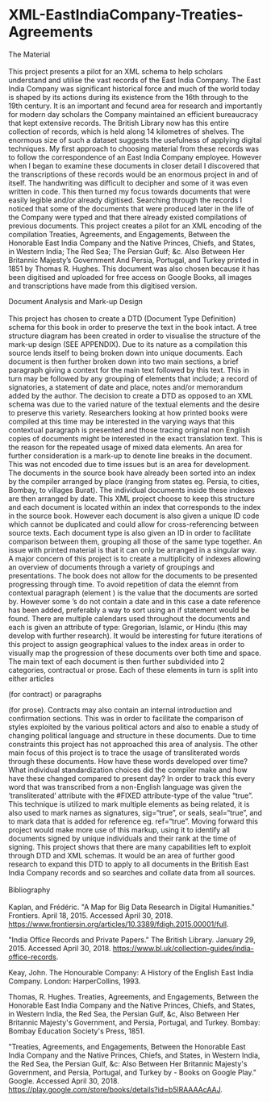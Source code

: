 # XML-EastIndiaCompany-Treaties-Agreements

The Material <br><br>
This project presents a pilot for an XML schema to help scholars understand and utilise the vast records of the East India Company. The East India Company was significant historical force and much of the world today is shaped by its actions during its existence from the 16th through to the 19th century. It is an important and fecund area for research and importantly for modern day scholars the Company maintained an efficient bureaucracy that kept extensive records. The British Library now has this entire collection of records, which is held along 14 kilometres of shelves. The enormous size of such a dataset suggests the usefulness of applying digital techniques. My first approach to choosing material from these records was to follow the correspondence of an East India Company employee. However when I began to examine these documents in closer detail I discovered that the transcriptions of these records would be an enormous project in and of itself. The handwriting was difficult to decipher and some of it was even written in code. This then turned my focus towards documents that were easily legible and/or already digitised.  Searching through the records I noticed that some of the documents that were produced later in the life of the Company were typed and that there already existed compilations of previous documents. This project creates a pilot for an XML encoding of the compilation Treaties, Agreements, and Engagements, Between the Honorable East India Company and the Native Princes, Chiefs, and States, in Western India; The Red Sea; The Persian Gulf; &c. Also Between Her Britannic Majesty’s Government And Persia, Portugal, and Turkey printed in 1851 by Thomas R. Hughes. This document was also chosen because it has been digitised and uploaded for free access on Google Books, all images and transcriptions have made from this digitised version. 
  
Document Analysis and Mark-up Design <br><br>
This project has chosen to create a DTD (Document Type Definition) schema for this book in order to preserve the text in the book intact. A tree structure diagram has been created in order to visualise the structure of the mark-up design (SEE APPENDIX). Due to its nature as a compilation this source lends itself to being broken down into unique documents. Each document is then further broken down into two main sections, a brief paragraph giving a context for the main text followed by this text. This in turn may be followed by any grouping of elements that include; a record of signatories, a statement of date and place, notes and/or memorandum added by the author. The decision to create a DTD as opposed to an XML schema was due to the varied nature of the textual elements and the desire to preserve this variety. Researchers looking at how printed books were compiled at this time may be interested in the varying ways that this contextual paragraph is presented and those tracing original non English copies of documents might be interested in the exact translation text. This is the reason for the repeated usage of mixed data elements. An area for further consideration is a mark-up to denote line breaks in the document. This was not encoded due to time issues but is an area for development.
The documents in the source book have already been sorted into an index by the compiler arranged by place (ranging from states eg. Persia, to cities, Bombay, to villages Burat). The individual documents inside these indexes are then arranged by date. This XML project choose to keep this structure and each document is located within an index that corresponds to the index in the source book. However each document is also given a unique ID code which cannot be duplicated and could allow for cross-referencing between source texts. Each document type is also given an ID in order to facilitate comparison between them, grouping all those of the same type together.
An issue with printed material is that it can only be arranged in a singular way. A major concern of this project is to create a multiplicity of indexes allowing an overview of documents through a variety of groupings and presentations. The book does not allow for the documents to be presented progressing through time. To avoid repetition of data the <date> elemnt from contextual paragraph (element <cp>) is the value that the documents are sorted by. However some <cp>’s do not contain a date and in this case a date reference has been added, preferably a way to sort using an if statement would be found. There are multiple calendars used throughout the documents and each is given an attribute of type: Gregorian, Islamic, or Hindu (this may develop with further research).
It would be interesting for future iterations of this project to assign geographical values to the index areas in order to visually map the progression of these documents over both time and space.
The main text of each document is then further subdivided into 2 categories, contractual or prose. Each of these elements in turn is split into either articles <article> (for contract) or paragraphs <p> (for prose). Contracts may also contain an internal introduction and confirmation sections. This was in order to facilitate the comparison of styles exploited by the various political actors and also to enable a study of changing political language and structure in these documents. Due to time constraints this project has not approached this area of analysis.
The other main focus of this project is to trace the usage of transliterated words through these documents. How have these words developed over time? What individual standardization choices did the compiler make and how have these changed compared to present day? In order to track this every word that was transcribed from a non-English language was given the ‘transliterated’ attribute with the #FIXED attribute-type of the value “true”. This technique is utilized to mark multiple elements as being related, it is also used to mark names as signatures, sig=“true”, or seals, seal=“true”, and to mark data that is added for reference eg. ref=“true”. Moving forward this project would make more use of this markup, using it to identify all documents signed by unique individuals and their rank at the time of signing.
This project shows that there are many capabilities left to exploit through DTD and XML schemas. It would be an area of further good research to expand this DTD to apply to all documents in the British East India Company records and so searches and collate data from all sources.<br><br>
Bibliography<br><br>
Kaplan, and Frédéric. "A Map for Big Data Research in Digital Humanities." Frontiers. April 18, 2015. Accessed April 30, 2018. https://www.frontiersin.org/articles/10.3389/fdigh.2015.00001/full.

"India Office Records and Private Papers." The British Library. January 29, 2015. Accessed April 30, 2018. https://www.bl.uk/collection-guides/india-office-records.

Keay, John. The Honourable Company: A History of the English East India Company. London: HarperCollins, 1993.

Thomas, R. Hughes. Treaties, Agreements, and Engagements, Between the Honorable East India Company and the Native Princes, Chiefs, and States, in Western India, the Red Sea, the Persian Gulf, &c, Also Between Her Britannic Majesty's Government, and Persia, Portugal, and Turkey. Bombay: Bombay Education Society's Press, 1851.

"Treaties, Agreements, and Engagements, Between the Honorable East India Company and the Native Princes, Chiefs, and States, in Western India, the Red Sea, the Persian Gulf, &c: Also Between Her Britannic Majesty's Government, and Persia, Portugal, and Turkey by - Books on Google Play." Google. Accessed April 30, 2018. https://play.google.com/store/books/details?id=b5lRAAAAcAAJ.

